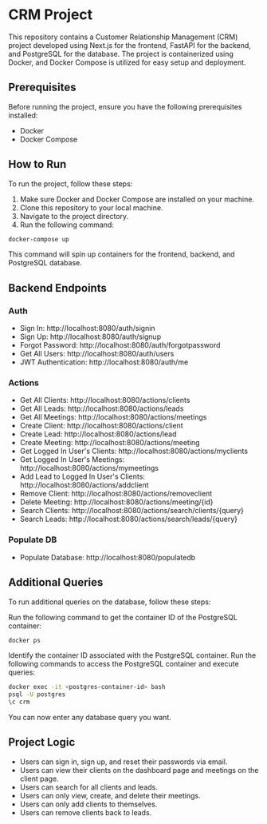 # CRM Project

This repository contains a Customer Relationship Management (CRM) project developed using Next.js for the frontend, FastAPI for the backend, and PostgreSQL for the database. The project is containerized using Docker, and Docker Compose is utilized for easy setup and deployment.

## Prerequisites

Before running the project, ensure you have the following prerequisites installed:

- Docker
- Docker Compose

## How to Run

To run the project, follow these steps:

1. Make sure Docker and Docker Compose are installed on your machine.
2. Clone this repository to your local machine.
3. Navigate to the project directory.
4. Run the following command:

```bash
docker-compose up
```

This command will spin up containers for the frontend, backend, and PostgreSQL database.

## Backend Endpoints
### Auth
- Sign In: http://localhost:8080/auth/signin
- Sign Up: http://localhost:8080/auth/signup
- Forgot Password: http://localhost:8080/auth/forgotpassword
- Get All Users: http://localhost:8080/auth/users
- JWT Authentication: http://localhost:8080/auth/me
### Actions
- Get All Clients: http://localhost:8080/actions/clients
- Get All Leads: http://localhost:8080/actions/leads
- Get All Meetings: http://localhost:8080/actions/meetings
- Create Client: http://localhost:8080/actions/client
- Create Lead: http://localhost:8080/actions/lead
- Create Meeting: http://localhost:8080/actions/meeting
- Get Logged In User's Clients: http://localhost:8080/actions/myclients
- Get Logged In User's Meetings: http://localhost:8080/actions/mymeetings
- Add Lead to Logged In User's Clients: http://localhost:8080/actions/addclient
- Remove Client: http://localhost:8080/actions/removeclient
- Delete Meeting: http://localhost:8080/actions/meeting/{id}
- Search Clients: http://localhost:8080/actions/search/clients/{query}
- Search Leads: http://localhost:8080/actions/search/leads/{query}
### Populate DB
- Populate Database: http://localhost:8080/populatedb

## Additional Queries
To run additional queries on the database, follow these steps:

Run the following command to get the container ID of the PostgreSQL container:
```bash
docker ps
```
Identify the container ID associated with the PostgreSQL container.
Run the following commands to access the PostgreSQL container and execute queries:
```bash
docker exec -it <postgres-container-id> bash
psql -U postgres
\c crm
```
You can now enter any database query you want.

## Project Logic
- Users can sign in, sign up, and reset their passwords via email.
- Users can view their clients on the dashboard page and meetings on the client page.
- Users can search for all clients and leads.
- Users can only view, create, and delete their meetings.
- Users can only add clients to themselves.
- Users can remove clients back to leads.
